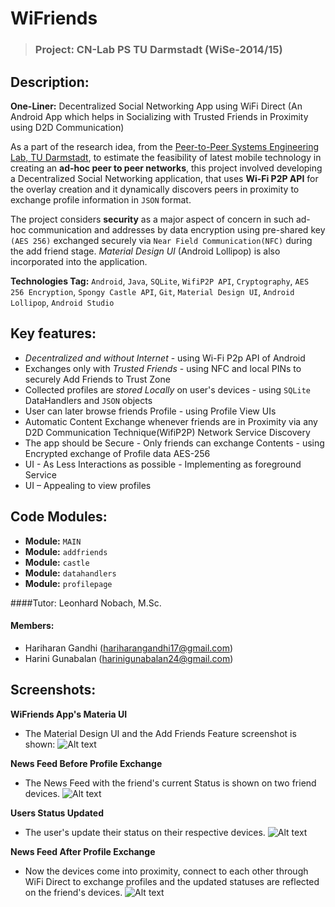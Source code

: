 WiFriends
=========
> ### Project: CN-Lab PS TU Darmstadt (WiSe-2014/15)

Description:
-----------
**One-Liner:**  Decentralized Social Networking App using WiFi Direct 
(An Android App which helps in Socializing with Trusted Friends in
Proximity using D2D Communication)

As a part of the research idea, from the [Peer-to-Peer Systems Engineering Lab, TU Darmstadt](http://www.ps.tu-darmstadt.de/teaching/cnlab/), to estimate the feasibility of latest mobile technology in creating an **ad-hoc peer to peer networks**, this project involved developing a Decentralized Social Networking application, that uses **Wi-Fi P2P API** for the overlay creation and it dynamically discovers peers in proximity to exchange profile information in `JSON` format.

The project considers **security** as a major aspect of concern in such ad-hoc communication and addresses by data encryption using pre-shared key `(AES 256)` exchanged securely via `Near Field Communication(NFC)` during the add friend stage. _Material Design UI_ (Android Lollipop) is also incorporated into the application.

**Technologies Tag:** `Android`, `Java`, `SQLite`, `WifiP2P API`, `Cryptography`, `AES 256 Encryption`, `Spongy Castle API`, `Git`, `Material Design UI`, `Android Lollipop`, `Android Studio`


Key features: 
------------
* _Decentralized and without Internet_ - using Wi-Fi P2p API of Android
* Exchanges only with _Trusted Friends_ - using NFC and local PINs to securely Add Friends to Trust Zone
* Collected profiles are _stored Locally_ on user's devices - using `SQLite` DataHandlers and `JSON` objects
*  User can later browse friends Profile - using Profile View UIs
*  Automatic Content Exchange whenever friends are in Proximity via any D2D Communication Technique(WifiP2P) Network Service Discovery 
*  The app should be Secure - Only friends can exchange Contents  - using Encrypted exchange of Profile data AES-256 
*  UI - As Less Interactions as possible - Implementing as foreground Service
*  UI – Appealing to view profiles

Code Modules:
--------
* **Module:** `MAIN`  
* **Module:** `addfriends`
* **Module:** `castle`
* **Module:** `datahandlers`
* **Module:** `profilepage`

####Tutor:
Leonhard Nobach, M.Sc.

#### Members:
+ Hariharan Gandhi (hariharangandhi17@gmail.com)
+ Harini Gunabalan (harinigunabalan24@gmail.com)

Screenshots:
--------

**WiFriends App's Materia UI**
* The Material Design UI and the Add Friends Feature screenshot is shown:
![Alt text](https://cloud.githubusercontent.com/assets/9555615/8251643/9433a346-167e-11e5-9eb7-cf5fe89ebfa1.jpg "Test")

**News Feed Before Profile Exchange**
* The News Feed with the friend's current Status is shown on two friend devices. 
![Alt text](https://cloud.githubusercontent.com/assets/9555615/8251639/8abb7c80-167e-11e5-987b-f57a2d4b9f68.jpg "Before Exchange")

**Users Status Updated**
* The user's update their status on their respective devices.
![Alt text](https://cloud.githubusercontent.com/assets/9555615/8251640/8cca88e0-167e-11e5-9459-bb712392aa9f.jpg "Before Exchange")

**News Feed After Profile Exchange**
* Now the devices come into proximity, connect to each other through WiFi Direct to exchange profiles and the updated statuses are reflected on the friend's devices.
![Alt text](https://cloud.githubusercontent.com/assets/9555615/8251641/8f7d8d26-167e-11e5-8552-3b04ff38d43b.jpg "Before Exchange")

